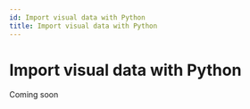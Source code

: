 ```yaml
---
id: Import visual data with Python
title: Import visual data with Python
---
```


# Import visual data with Python

Coming soon